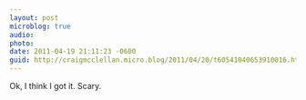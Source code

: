 ```yaml
---
layout: post
microblog: true
audio: 
photo: 
date: 2011-04-19 21:11:23 -0600
guid: http://craigmcclellan.micro.blog/2011/04/20/t60541040653910016.html
---
```

Ok, I think I got it.  Scary.
